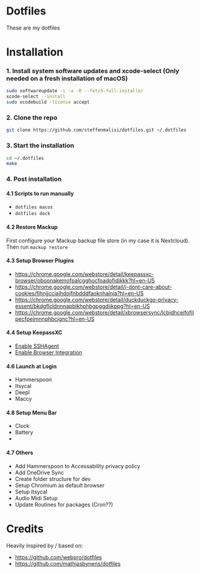 # Dotfiles

These are my dotfiles

# Installation

### 1. Install system software updates and xcode-select (Only needed on a fresh installation of macOS)
```bash
sudo softwareupdate -i -a -R --fetch-full-installer
xcode-select --install
sudo xcodebuild -license accept
```

### 2. Clone the repo
```bash
git clone https://github.com/steffenmalisi/dotfiles.git ~/.dotfiles
```

### 3. Start the installation
```bash
cd ~/.dotfiles
make
```
### 4. Post installation

#### 4.1 Scripts to run manually
- `dotfiles macos`
- `dotfiles dock`


#### 4.2 Restore Mackup
First configure your Mackup backup file store (in my case it is Nextcloud).
Then run `mackup restore`

#### 4.3 Setup Browser Plugins
- https://chrome.google.com/webstore/detail/keepassxc-browser/oboonakemofpalcgghocfoadofidjkkk?hl=en-US
- https://chrome.google.com/webstore/detail/i-dont-care-about-cookies/fihnjjcciajhdojfnbdddfaoknhalnja?hl=en-US
- https://chrome.google.com/webstore/detail/duckduckgo-privacy-essent/bkdgflcldnnnapblkhphbgpggdiikppg?hl=en-US
- https://chrome.google.com/webstore/detail/xbrowsersync/lcbjdhceifofjlpecfpeimnnphbcjgnc?hl=en-US

#### 4.4 Setup KeepassXC
- [Enable SSHAgent](https://keepassxc.org/docs/#faq-ssh-agent-how)
- [Enable Browser Integration](https://keepassxc.org/docs/KeePassXC_GettingStarted.html#_setup_browser_integration)


#### 4.6 Launch at Login
- Hammerspoon
- Itsycal
- Deepl
- Maccy

#### 4.8 Setup Menu Bar
- Clock
- Battery
- 
#### 4.7 Others
- Add Hammerspoon to Accessability privacy policy
- Add OneDrive Sync
- Create folder structure for dev
- Setup Chromium as default browser
- Setup Itsycal
- Audio Midi Setup
- Update Routines for packages (Cron??)


# Credits

Heavily inspired by / based on:

* https://github.com/webpro/dotfiles
* https://github.com/mathiasbynens/dotfiles